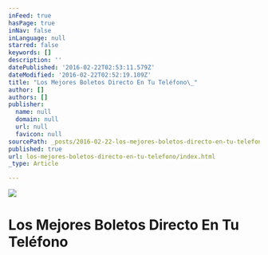 ```yaml
---
inFeed: true
hasPage: true
inNav: false
inLanguage: null
starred: false
keywords: []
description: ''
datePublished: '2016-02-22T02:53:11.579Z'
dateModified: '2016-02-22T02:52:19.109Z'
title: "Los Mejores Boletos Directo En Tu Teléfono\_"
author: []
authors: []
publisher:
  name: null
  domain: null
  url: null
  favicon: null
sourcePath: _posts/2016-02-22-los-mejores-boletos-directo-en-tu-telefono.md
published: true
url: los-mejores-boletos-directo-en-tu-telefono/index.html
_type: Article

---
```

![](https://the-grid-user-content.s3-us-west-2.amazonaws.com/6b4f187d-229c-460f-b18f-198988803836.jpg)

# Los Mejores Boletos Directo En Tu Teléfono
